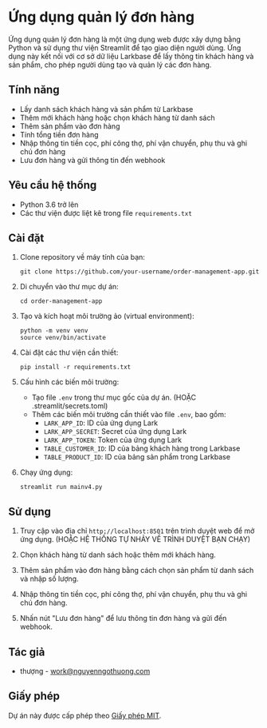 # Ứng dụng quản lý đơn hàng

Ứng dụng quản lý đơn hàng là một ứng dụng web được xây dựng bằng Python và sử dụng thư viện Streamlit để tạo giao diện người dùng. Ứng dụng này kết nối với cơ sở dữ liệu Larkbase để lấy thông tin khách hàng và sản phẩm, cho phép người dùng tạo và quản lý các đơn hàng.

## Tính năng

- Lấy danh sách khách hàng và sản phẩm từ Larkbase
- Thêm mới khách hàng hoặc chọn khách hàng từ danh sách
- Thêm sản phẩm vào đơn hàng
- Tính tổng tiền đơn hàng
- Nhập thông tin tiền cọc, phí công thợ, phí vận chuyển, phụ thu và ghi chú đơn hàng
- Lưu đơn hàng và gửi thông tin đến webhook

## Yêu cầu hệ thống

- Python 3.6 trở lên
- Các thư viện được liệt kê trong file `requirements.txt`

## Cài đặt

1. Clone repository về máy tính của bạn:

   ```
   git clone https://github.com/your-username/order-management-app.git
   ```

2. Di chuyển vào thư mục dự án:

   ```
   cd order-management-app
   ```

3. Tạo và kích hoạt môi trường ảo (virtual environment):

   ```
   python -m venv venv
   source venv/bin/activate
   ```

4. Cài đặt các thư viện cần thiết:

   ```
   pip install -r requirements.txt
   ```

5. Cấu hình các biến môi trường:

   - Tạo file `.env` trong thư mục gốc của dự án. (HOẶC .streamlit/secrets.toml)
   - Thêm các biến môi trường cần thiết vào file `.env`, bao gồm:
     - `LARK_APP_ID`: ID của ứng dụng Lark
     - `LARK_APP_SECRET`: Secret của ứng dụng Lark
     - `LARK_APP_TOKEN`: Token của ứng dụng Lark
     - `TABLE_CUSTOMER_ID`: ID của bảng khách hàng trong Larkbase
     - `TABLE_PRODUCT_ID`: ID của bảng sản phẩm trong Larkbase

6. Chạy ứng dụng:

   ```
   streamlit run mainv4.py
   ```

## Sử dụng

1. Truy cập vào địa chỉ `http://localhost:8501` trên trình duyệt web để mở ứng dụng. (HOẶC HỆ THỐNG TỰ NHẢY VỀ TRÌNH DUYỆT BẠN CHẠY)

2. Chọn khách hàng từ danh sách hoặc thêm mới khách hàng.

3. Thêm sản phẩm vào đơn hàng bằng cách chọn sản phẩm từ danh sách và nhập số lượng.

4. Nhập thông tin tiền cọc, phí công thợ, phí vận chuyển, phụ thu và ghi chú đơn hàng.

5. Nhấn nút "Lưu đơn hàng" để lưu thông tin đơn hàng và gửi đến webhook.

## Tác giả

- thượng - work@nguyenngothuong.com

## Giấy phép

Dự án này được cấp phép theo [Giấy phép MIT](LICENSE).